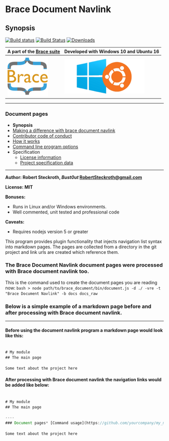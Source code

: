 # Brace Document Navlink 
## Synopsis 

[![Build status](https://ci.appveyor.com/api/projects/status/vhqd52w3em2om16p/branch/master?svg=true)](https://ci.appveyor.com/project/restarian/brace-document-navlink/branch/master) [![Build Status](https://travis-ci.org/restarian/brace_document_navlink.svg?branch=master)](https://travis-ci.org/restarian/brace_document_navlink) [![Downloads](https://img.shields.io/npm/dm/brace_document_navlink.svg?svg=true)](https://npmjs.org/package/brace_document_navlink)

| A part of the [Brace suite](https://github.com/restarian/restarian/blob/master/brace/README.md)| Developed with Windows 10 and Ubuntu 16 
| ---- | ----
| ![Brace](https://raw.githubusercontent.com/restarian/restarian/master/brace/doc/image/brace_logo_small.png) | [![Ubuntu on Windows](https://raw.githubusercontent.com/restarian/restarian/master/doc/image/ubuntu_windows_logo.png)](https://github.com/Microsoft/BashOnWindows) | 

----
### Document pages
* **Synopsis**
* [Making a difference with brace document navlink ](https://github.com/restarian/brace_document_navlink/blob/master/docs/contributing.md)
* [Contributor code of conduct](https://github.com/restarian/brace_document_navlink/blob/master/docs/code_of_conduct.md)
* [How it works](https://github.com/restarian/brace_document_navlink/blob/master/docs/mutation.md)
* [Command line program options](https://github.com/restarian/brace_document_navlink/blob/master/docs/usage.md)
* Specification
  * [License information](https://github.com/restarian/brace_document_navlink/blob/master/docs/specification/license.md)
  * [Project specification data](https://github.com/restarian/brace_document_navlink/blob/master/docs/specification/specification.md)

----

**Author: Robert Steckroth, _Bust0ut_ [<RobertSteckroth@gmail.com>](mailto:robertsteckroth@gmail.com)**

**License: MIT**

**Bonuses:**
* Runs in Linux and/or Windows environments.
* Well commented, unit tested and professional code

**Caveats:**
* Requires nodejs version 5 or greater

This program provides plugin functionality that injects navigation list syntax into markdown pages. The pages are collected from a directory in the git project and link urls are created which reference them.

### The Brace Document Navlink document pages were processed with Brace document navlink too.
This is the command used to create the document pages you are reading now: ```bash > node path/to/brace_document/bin/document.js -d ./ -vre -t "Brace Document Navlink" -b docs docs_raw```

### Below is a simple example of a markdown page before and after processing with Brace document navlink. 
---- 

#### Before using the document navlink program a markdown page would look like this:
```javascript

# My module
## The main page

Some text about the project here
```

#### After processing with Brace document navlink the navigation links would be added like below:
```javascript

# My module
## The main page

----
### Document pages* [Command usage](https://github.com/yourcompany/my_module/blob/master/docs/usage.md)  * [The todo sheet ](https://github.com/yourcompany/my_module/blob/master/docs/development/todo.md)  * [License information](https://github.com/yourcompany/my_module/blob/master/docs/specification/license.md)----

Some text about the project here
```


